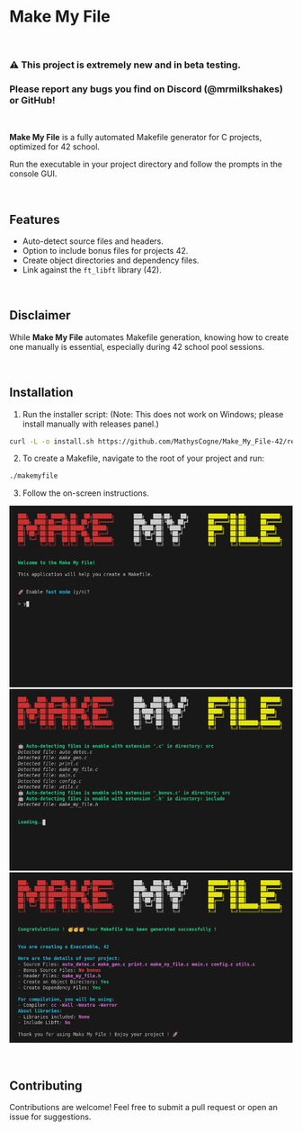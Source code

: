 # Make My File
&nbsp;

### ⚠️ This project is extremely new and in beta testing.
### Please report any bugs you find on Discord (@mrmilkshakes) or GitHub!
&nbsp;

**Make My File** is a fully automated Makefile generator for C projects, optimized for 42 school.

Run the executable in your project directory and follow the prompts in the console GUI.

&nbsp;

## Features

- Auto-detect source files and headers.
- Option to include bonus files for projects 42.
- Create object directories and dependency files.
- Link against the `ft_libft` library (42).

&nbsp;

## Disclaimer

While **Make My File** automates Makefile generation, knowing how to create one manually is essential, especially during 42 school pool sessions.


&nbsp;

## Installation

1. Run the installer script: (Note: This does not work on Windows; please install manually with releases panel.)
```bash
curl -L -o install.sh https://github.com/MathysCogne/Make_My_File-42/releases/download/1.0.0/install_makemyfile.sh && chmod +x install.sh && ./install.sh
```
2. To create a Makefile, navigate to the root of your project and run:
```bash
./makemyfile
```
3. Follow the on-screen instructions.

<img src="screenshots/config_screen.png" alt="Configuration Screen" width="550" height="auto"/>
<img src="screenshots/auto_detec_screen.png" alt="Automatic Detection" width="550" height="auto"/>
<img src="screenshots/end_screen.png" alt="End Screen" width="550" height="auto"/>

&nbsp;

## Contributing

Contributions are welcome! Feel free to submit a pull request or open an issue for suggestions.

&nbsp;
